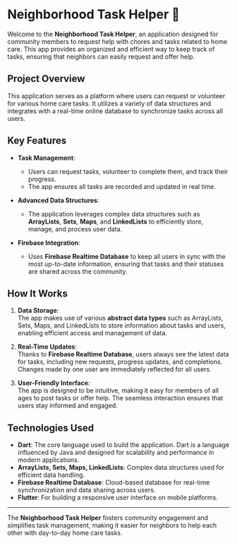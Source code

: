 # Neighborhood Task Helper 🏡

Welcome to the **Neighborhood Task Helper**, an application designed for community members to request help with chores and tasks related to home care. This app provides an organized and efficient way to keep track of tasks, ensuring that neighbors can easily request and offer help.

## Project Overview

This application serves as a platform where users can request or volunteer for various home care tasks. It utilizes a variety of data structures and integrates with a real-time online database to synchronize tasks across all users.

## Key Features

- **Task Management**: 
   - Users can request tasks, volunteer to complete them, and track their progress.
   - The app ensures all tasks are recorded and updated in real time.
   
- **Advanced Data Structures**: 
   - The application leverages complex data structures such as **ArrayLists**, **Sets**, **Maps**, and **LinkedLists** to efficiently store, manage, and process user data.

- **Firebase Integration**: 
   - Uses **Firebase Realtime Database** to keep all users in sync with the most up-to-date information, ensuring that tasks and their statuses are shared across the community.

## How It Works

1. **Data Storage**:  
   The app makes use of various **abstract data types** such as ArrayLists, Sets, Maps, and LinkedLists to store information about tasks and users, enabling efficient access and management of data.

2. **Real-Time Updates**:  
   Thanks to **Firebase Realtime Database**, users always see the latest data for tasks, including new requests, progress updates, and completions. Changes made by one user are immediately reflected for all users.

3. **User-Friendly Interface**:  
   The app is designed to be intuitive, making it easy for members of all ages to post tasks or offer help. The seamless interaction ensures that users stay informed and engaged.

## Technologies Used

- **Dart**: The core language used to build the application. Dart is a language influenced by Java and designed for scalability and performance in modern applications.
- **ArrayLists, Sets, Maps, LinkedLists**: Complex data structures used for efficient data handling.
- **Firebase Realtime Database**: Cloud-based database for real-time synchronization and data sharing across users.
- **Flutter**: For building a responsive user interface on mobile platforms.

---

The **Neighborhood Task Helper** fosters community engagement and simplifies task management, making it easier for neighbors to help each other with day-to-day home care tasks.

